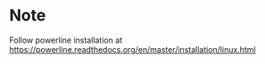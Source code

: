 # Note
Follow powerline installation at https://powerline.readthedocs.org/en/master/installation/linux.html

